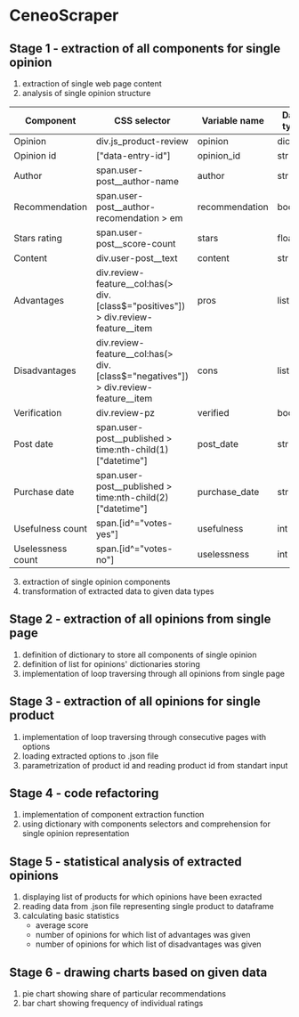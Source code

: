 # CeneoScraper
## Stage 1 - extraction of all components for single opinion
1. extraction of single web page content
2. analysis of single opinion structure

|Component|CSS selector|Variable name|Data type|
|---------|------------|-------------|---------|
|Opinion|div.js_product-review|opinion|dict|
|Opinion id|["data-entry-id"]|opinion_id|str|
|Author|span.user-post__author-name|author|str|
|Recommendation|span.user-post__author-recomendation > em|recommendation|bool|
|Stars rating|span.user-post__score-count|stars|float|
|Content|div.user-post__text|content|str|
|Advantages|div.review-feature__col:has(> div.[class$="positives"]) > div.review-feature__item|pros|list(str)|
|Disadvantages|div.review-feature__col:has(> div.[class$="negatives"]) > div.review-feature__item|cons|list(str)|
|Verification|div.review-pz|verified|bool|
|Post date|span.user-post__published > time:nth-child(1)["datetime"]|post_date|str|
|Purchase date|span.user-post__published > time:nth-child(2)["datetime"]|purchase_date|str|
|Usefulness count|span.[id^="votes-yes"]|usefulness|int|
|Uselessness count|span.[id^="votes-no"]|uselessness|int|

3. extraction of single opinion components
4. transformation of extracted data to given data types

## Stage 2 - extraction of all opinions from single page
1. definition of dictionary to store all components of single opinion  
2. definition of list for opinions' dictionaries storing
3. implementation of loop traversing through all opinions from single page

## Stage 3 - extraction of all opinions for single product
1. implementation of loop traversing through consecutive pages with options
2. loading extracted options to .json file
3. parametrization of product id and reading product id from standart input

## Stage 4 - code refactoring
1. implementation of component extraction function
2. using dictionary with components selectors and comprehension for single opinion representation

## Stage 5 - statistical analysis of extracted opinions
1. displaying list of products for which opinions have been exracted
2. reading data from .json file representing single product to dataframe
3. calculating basic statistics
    - average score
    - number of opinions for which list of advantages was given
    - number of opinions for which list of disadvantages was given

## Stage 6 - drawing charts based on given data
1. pie chart showing share of particular recommendations
2. bar chart showing frequency of individual ratings